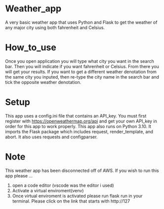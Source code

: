 # Weather_app
A very basic weather app that uses Python and Flask to get the weather of any major city using both fahrenheit and Celsius.

# How_to_use
Once you open application you will type what city you want in the search bar. Then you will indicate if you want fahrenheit or Celsius.
From there you will get your results. If you want to get a different weather denotation from the same city you inputed, then re-type the city 
name in the search bar and tick the opposite weather denotation.

# Setup
This app uses a config.ini file that contains an API_key. You must first register with https://openweathermap.org/api and get your own API_key 
in order for this app to work properly. This app also runs on Python 3.10. It imports the Flask package which includes request, render_template, and abort. It also uses requests and configparser.

# Note
This weather app has been disconnected off of AWS. If you wish to run this app please ...
1. open a code editor (vscode was the editor i used)
2. Activate a virtual enviroment(venv) 
3. Once virtual enviroment is activated please run flask run in your terminal. Please click on the link that starts with http://127
